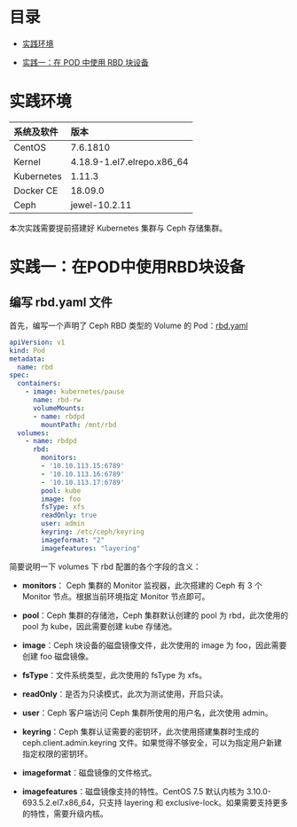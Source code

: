 # 目录

- [实践环境](#实践环境)

- [实践一：在 POD 中使用 RBD 块设备](#实践一：在POD中使用RBD块设备)

# 实践环境

| 系统及软件 | 版本 |
| :--- | :--- |
| CentOS | 7.6.1810 |
| Kernel | 4.18.9-1.el7.elrepo.x86_64 |
| Kubernetes | 1.11.3 |
| Docker CE | 18.09.0 |
| Ceph | jewel-10.2.11 |

本次实践需要提前搭建好 Kubernetes 集群与 Ceph 存储集群。

# 实践一：在POD中使用RBD块设备

## 编写 rbd.yaml 文件

首先，编写一个声明了 Ceph RBD 类型的 Volume 的 Pod：[rbd.yaml](./rbd.yaml)

```yaml
apiVersion: v1
kind: Pod
metadata:
  name: rbd
spec:
  containers:
    - image: kubernetes/pause
      name: rbd-rw
      volumeMounts:
      - name: rbdpd
        mountPath: /mnt/rbd
  volumes:
    - name: rbdpd
      rbd:
        monitors:
        - '10.10.113.15:6789'
        - '10.10.113.16:6789'
        - '10.10.113.17:6789'
        pool: kube
        image: foo
        fsType: xfs
        readOnly: true
        user: admin
        keyring: /etc/ceph/keyring
        imageformat: "2"
        imagefeatures: "layering"
```

简要说明一下 volumes 下 rbd 配置的各个字段的含义：

- **monitors**： Ceph 集群的 Monitor 监视器，此次搭建的 Ceph 有 3 个 Monitor 节点。根据当前环境指定 Monitor 节点即可。

- **pool**：Ceph 集群的存储池，Ceph 集群默认创建的 pool 为 rbd，此次使用的 pool 为 kube，因此需要创建 kube 存储池。

- **image**：Ceph 块设备的磁盘镜像文件，此次使用的 image 为 foo，因此需要创建 foo 磁盘镜像。

- **fsType**：文件系统类型，此次使用的 fsType 为 xfs。

- **readOnly**：是否为只读模式，此次为测试使用，开启只读。

- **user**：Ceph 客户端访问 Ceph 集群所使用的用户名，此次使用 admin。

- **keyring**：Ceph 集群认证需要的密钥环，此次使用搭建集群时生成的 ceph.client.admin.keyring 文件。如果觉得不够安全，可以为指定用户新建指定权限的密钥环。

- **imageformat**：磁盘镜像的文件格式。

- **imagefeatures**：磁盘镜像支持的特性。CentOS 7.5 默认内核为  3.10.0-693.5.2.el7.x86_64，只支持 layering 和 exclusive-lock。如果需要支持更多的特性，需要升级内核。


